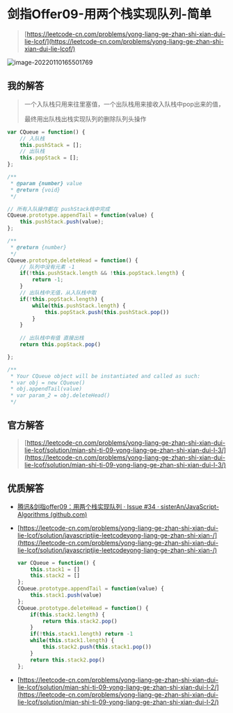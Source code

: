 # 剑指Offer09-用两个栈实现队列-简单

> [https://leetcode-cn.com/problems/yong-liang-ge-zhan-shi-xian-dui-lie-lcof/](https://leetcode-cn.com/problems/yong-liang-ge-zhan-shi-xian-dui-lie-lcof/)

![image-20220110165501769](https://gitee.com/qdzhou/img-upload/raw/master/images/202201101655722.png)



## 我的解答

> 一个入队栈只用来往里塞值，一个出队栈用来接收入队栈中pop出来的值，
>
> 最终用出队栈出栈实现队列的删除队列头操作

```js
var CQueue = function() {
    // 入队栈
    this.pushStack = [];
    // 出队栈
    this.popStack = [];
};

/** 
 * @param {number} value
 * @return {void}
 */

// 所有入队操作都在 pushStack栈中完成
CQueue.prototype.appendTail = function(value) {
    this.pushStack.push(value);
};

/**
 * @return {number}
 */
CQueue.prototype.deleteHead = function() {
    // 队列中没有元素 -1
    if(!this.pushStack.length && !this.popStack.length) {
        return -1;
    }
    // 出队栈中无值，从入队栈中取
    if(!this.popStack.length) {
        while(this.pushStack.length) {
            this.popStack.push(this.pushStack.pop())
        }
    }
     
    // 出队栈中有值 直接出栈
    return this.popStack.pop()

};

/**
 * Your CQueue object will be instantiated and called as such:
 * var obj = new CQueue()
 * obj.appendTail(value)
 * var param_2 = obj.deleteHead()
 */
```



## 官方解答

> [https://leetcode-cn.com/problems/yong-liang-ge-zhan-shi-xian-dui-lie-lcof/solution/mian-shi-ti-09-yong-liang-ge-zhan-shi-xian-dui-l-3/](https://leetcode-cn.com/problems/yong-liang-ge-zhan-shi-xian-dui-lie-lcof/solution/mian-shi-ti-09-yong-liang-ge-zhan-shi-xian-dui-l-3/)



## 优质解答

+ [腾讯&剑指offer09：用两个栈实现队列 · Issue #34 · sisterAn/JavaScript-Algorithms (github.com)](https://github.com/sisterAn/JavaScript-Algorithms/issues/34)

+ [https://leetcode-cn.com/problems/yong-liang-ge-zhan-shi-xian-dui-lie-lcof/solution/javascriptjie-leetcodeyong-liang-ge-zhan-shi-xian-/](https://leetcode-cn.com/problems/yong-liang-ge-zhan-shi-xian-dui-lie-lcof/solution/javascriptjie-leetcodeyong-liang-ge-zhan-shi-xian-/)

  ```js
  var CQueue = function() {
      this.stack1 = []
      this.stack2 = []
  };
  CQueue.prototype.appendTail = function(value) {
      this.stack1.push(value)
  };
  CQueue.prototype.deleteHead = function() {
      if(this.stack2.length) {
          return this.stack2.pop()
      }
      if(!this.stack1.length) return -1
      while(this.stack1.length) {
          this.stack2.push(this.stack1.pop())
      }
      return this.stack2.pop()
  };
  ```

+ [https://leetcode-cn.com/problems/yong-liang-ge-zhan-shi-xian-dui-lie-lcof/solution/mian-shi-ti-09-yong-liang-ge-zhan-shi-xian-dui-l-2/](https://leetcode-cn.com/problems/yong-liang-ge-zhan-shi-xian-dui-lie-lcof/solution/mian-shi-ti-09-yong-liang-ge-zhan-shi-xian-dui-l-2/)